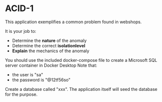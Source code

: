 # ACID-1
This application exemplifies a common problem found in webshops.

It is your job to:
* Determine the **nature** of the anomaly
* Determine the correct **isolationlevel**
* **Explain** the mechanics of the anomaly

You should use the included docker-compose file to create a Microsoft SQL server container in Docker Desktop
Note that:
* the user is "sa"
* the password is "@12tf56so"

Create a database called "xxx". The application itself will seed the database for the purpose.
